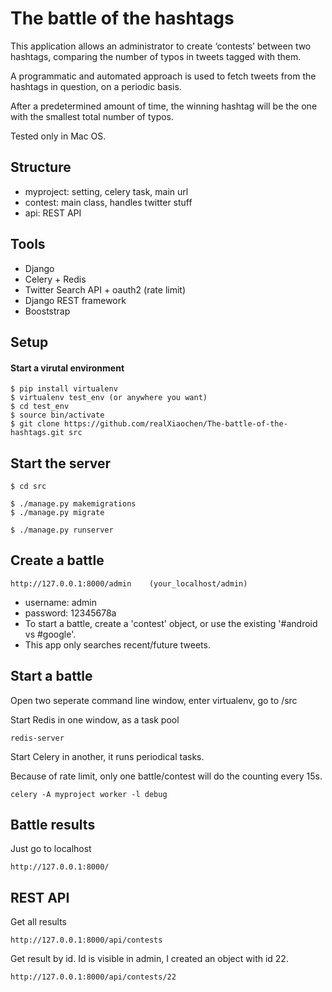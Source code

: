 # The battle of the hashtags

This application allows an administrator to create ‘contests’ between two hashtags, comparing the number of typos in tweets tagged with them.

A programmatic and automated approach is used to fetch tweets from the hashtags in question, on a periodic basis.

After a predetermined amount of time, the winning hashtag will be the one with the smallest total number of typos.

Tested only in Mac OS.

## Structure

- myproject: setting, celery task, main url
- contest: main class, handles twitter stuff
- api: REST API

## Tools
- Django
- Celery + Redis
- Twitter Search API  + oauth2 (rate limit)
- Django REST framework
- Booststrap

## Setup
#### Start a virutal environment

    $ pip install virtualenv
    $ virtualenv test_env (or anywhere you want)
    $ cd test_env
    $ source bin/activate
    $ git clone https://github.com/realXiaochen/The-battle-of-the-hashtags.git src
   
## Start the server

    $ cd src
    
    $ ./manage.py makemigrations
    $ ./manage.py migrate
    
    $ ./manage.py runserver

## Create a battle

    http://127.0.0.1:8000/admin    (your_localhost/admin)
    
    
- username: admin
- password: 12345678a
- To start a battle, create a 'contest' object, or use the existing '#android vs #google'.
- This app only searches recent/future tweets.


## Start a battle
Open two seperate command line window, enter virtualenv, go to /src

Start Redis in one window, as a task pool

    redis-server

Start Celery in another, it runs periodical tasks.

Because of rate limit, only one battle/contest will do the counting every 15s.

    celery -A myproject worker -l debug
    
## Battle results
Just go to localhost

    http://127.0.0.1:8000/
    
## REST API

Get all results

    http://127.0.0.1:8000/api/contests
    
Get result by id. Id is visible in admin, I created an object with id 22.

    http://127.0.0.1:8000/api/contests/22
